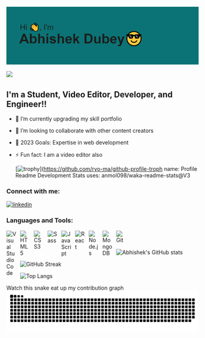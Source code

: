 <img alt="Hi 🖐 ,
          I am Abhishek Dubey" src="header.png" />

![](https://komarev.com/ghpvc/?username=Abhid1678)



## I'm a Student, Video Editor, Developer, and Engineer!!

- 🌱 I’m currently upgrading my skill portfolio
- 👯 I’m looking to collaborate with other content creators
- 🥅 2023 Goals: Expertise in web development
- ⚡ Fun fact: I am a video editor also

  [![trophy](https://github-profile-trophy.vercel.app/?username=abhid1678)](https://github.com/ryo-ma/github-profile-troph
  name: Profile Readme Development Stats
  uses: anmol098/waka-readme-stats@V3
            
### Connect with me:

[![linkedin](https://img.shields.io/badge/linkedin-0A66C2?style=for-the-badge&logo=linkedin&logoColor=white)](https://www.linkedin.com/in/abhishek~dubey/)

### Languages and Tools:

<img align="left" alt="Visual Studio Code" width="26px" src="https://cdn.jsdelivr.net/gh/devicons/devicon/icons/vscode/vscode-original.svg" style="padding-right:10px;" />
<img align="left" alt="HTML5" width="26px" src="https://cdn.jsdelivr.net/gh/devicons/devicon/icons/html5/html5-original.svg" style="padding-right:10px;" />
<img align="left" alt="CSS3" width="26px" src="https://cdn.jsdelivr.net/gh/devicons/devicon/icons/css3/css3-original.svg" style="padding-right:10px;" />
<img align="left" alt="Sass" width="26px" src="https://cdn.jsdelivr.net/gh/devicons/devicon/icons/sass/sass-original.svg" style="padding-right:10px;" />
<img align="left" alt="JavaScript" width="26px" src="https://cdn.jsdelivr.net/gh/devicons/devicon/icons/javascript/javascript-original.svg" style="padding-right:10px;" />
<img align="left" alt="React" width="26px" src="https://cdn.jsdelivr.net/gh/devicons/devicon/icons/react/react-original.svg" style="padding-right:10px;" />
<img align="left" alt="Node.js" width="26px" src="https://cdn.jsdelivr.net/gh/devicons/devicon/icons/nodejs/nodejs-original.svg" style="padding-right:10px;" />
<img align="left" alt="MongoDB" width="26px" src="https://cdn.jsdelivr.net/gh/devicons/devicon/icons/mongodb/mongodb-original.svg" style="padding-right:10px;" />
<img align="left" alt="Git" width="26px" src="https://cdn.jsdelivr.net/gh/devicons/devicon/icons/git/git-original.svg" style="padding-right:10px;" />

<br />
<br />

![Abhishek's GitHub stats](https://github-readme-stats.vercel.app/api?username=AbhiD1678&count_private=true&theme=blue-green)

![GitHub Streak](https://streak-stats.demolab.com/?user=AbhiD1678&theme=chartreuse-dark)

![Top Langs](https://github-readme-stats.vercel.app/api/top-langs/?username=AbhiD1678&hide_progress=true)

Watch this snake eat up my contribution graph
<picture>
  <source media="(prefers-color-scheme: dark)" srcset="https://raw.githubusercontent.com/AbhiD1678/AbhiD1678/output/github-contribution-grid-snake-dark.svg">
  <source media="(prefers-color-scheme: light)" srcset="https://raw.githubusercontent.com/AbhiD1678/AbhiD1678/output/github-contribution-grid-snake.svg">
  <img alt="github contribution grid snake animation" src="https://raw.githubusercontent.com/AbhiD1678/AbhiD1678/output/github-contribution-grid-snake.svg">
</picture>
